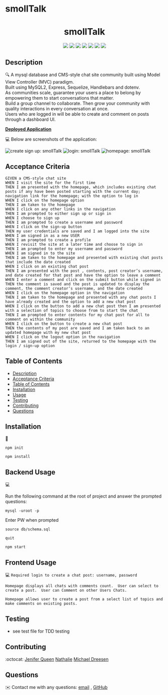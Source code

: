 # smollTalk
<h1 align="center">smollTalk</h1>
  
<p align="center">
    <img src="https://img.shields.io/badge/javascript-yellow" />
    <img src="https://img.shields.io/badge/express-orange" />
    <img src="https://img.shields.io/badge/sequelize-purple"  />
    <img src="https://img.shields.io/badge/handlebars-red"  />
    <img src="https://img.shields.io/badge/mySQL-blue"  />
    <img src="https://img.shields.io/badge/dotenv-green" />
    <img src="https://img.shields.io/badge/license-MIT-black.svg" />
</p>
   
## Description

🔍 A mysql database and CMS-style chat site community built using Model View Controller (MVC) paradigm. 
  <br>Built using MySQL2, Express, Sequelize, Handlebars and dotenv. <br>
   As communities scale, guarantee your users a place to belong by empowering them to start conversations that matter. <br>
   Build a group channel to collaborate. Then grow your community with quality interactions in every conversation at once.<br>
   Users who are logged in will be able to create and comment on posts through a dashboard UI.

**[Deployed Application](https://_)**
  
💻 Below are screenshots of the application:
  
![create sign up: smollTalk](./public/stylesheets/images/create_acct.png)
![login: smollTalk](./public/stylesheets/images/login.png)
![homepage: smollTalk](./public/stylesheets/images/homepage.png)


## Acceptance Criteria

```
GIVEN a CMS-style chat site
WHEN I visit the site for the first time
THEN I am presented with the homepage, which includes existing chat posts if any have been posted starting with the current day; navigation link for the homepage; with the option to log in
WHEN I click on the homepage option
THEN I am taken to the homepage
WHEN I click on any other links in the navigation
THEN I am prompted to either sign up or sign in
WHEN I choose to sign up 
THEN I am prompted to create a username and password
WHEN I click on the sign-up button
THEN my user credentials are saved and I am logged into the site
WHEN I am signed in as a new USER 
THEN I am prompted to create a profile
WHEN I revisit the site at a later time and choose to sign in
THEN I am prompted to enter my username and password
WHEN I am signed in to the site
THEN I am taken to the homepage and presented with existing chat posts that include the date created
WHEN I click on an existing chat post
THEN I am presented with the post , contents, post creator’s username, and date created for that post and have the option to leave a comment
WHEN I enter a comment and click on the submit button while signed in
THEN the comment is saved and the post is updated to display the comment, the comment creator’s username, and the date created
WHEN I click on the homepage option in the navigation
THEN I am taken to the homepage and presented with any chat posts I have already created and the option to add a new chat post
WHEN I click on the button to add a new chat post then I am presented with a selection of topics to choose from to start the chat
THEN I am prompted to enter contents for my chat post for all to comment on within the community
WHEN I click on the button to create a new chat post
THEN the contents of my post are saved and I am taken back to an updated homepage with my new chat post
WHEN I click on the logout option in the navigation
THEN I am signed out of the site, returned to the homepage with the login / sign-up option
```
   
## Table of Contents
- [Description](#description)
- [Acceptance Criteria](#acceptance-criteria)
- [Table of Contents](#table-of-contents)
- [Installation](#installation)
- [Usage](#usage)
- [Testing](#testing)
- [Contributing](#contributing)
- [Questions](#questions)

## Installation
💾   
  
`npm init`

`npm install`
  
## Backend Usage
💻   
  
Run the following command at the root of  project and answer the prompted questions:

`mysql -uroot -p`

Enter PW when prompted

`source db/schema.sql`

`quit`

`npm start`

## Frontend Usage
💻 
`Required login to create a chat post: username, password`

`Homepage displays all chats with comments count.  User can select to create a post.  User can Comment on other Users Chats. `

`Homepage allows user to create a post from a select list of topics and make comments on existing posts.`

## Testing
* see test file for TDD testing

## Contributing
:octocat: [Jenifer Queen](https://github.com/queen-stack)
[Nathalie](https://github.com/natswatch)
[Michael Dreesen](https://github.com/mdreesen)

## Questions
✉️ Contact me with any questions: [email](mailto:jenf_queen@yahoo.com) , [GitHub](https://github.com/queen-stack)<br/>


